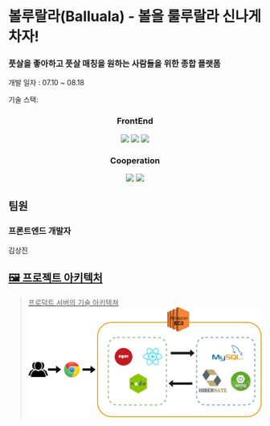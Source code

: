 # 볼루랄라(Balluala) - 볼을 룰루랄라 신나게 차자!
### 풋살을 좋아하고 풋살 매칭을 원하는 사람들을 위한 종합 플랫폼

개발 일자 : 07.10 ~ 08.18

기술 스택:
<h3 align="center">  
  FrontEnd
</h3>
<p align="center">  
  <img src= "https://img.shields.io/badge/React-blue?logo=react"/>
   <img src= "https://img.shields.io/badge/Recoil-764ABC?style=flat-square&logo=RECOIL&logoColor=white"/>
   <img src="https://img.shields.io/badge/javascript-F7DF1E?style=flat-square&logo=javascript&logoColor=white"/>

<h3 align="center">  
  Cooperation
</h3>
<p align="center">
  <img src="https://img.shields.io/badge/GitHub-100000?logo=github" />
  <img src= "https://img.shields.io/badge/Git-FF4500?logo=git&logoColor=white"/>

  ## 팀원

### 프론트엔드 개발자
 <td align="center">김상진<a href="https://github.com/sangjin04">

 ## 🖼 프로젝트 아키텍처

> 프로덕트 서버의 기술 아키텍쳐
![Alt text](image.png)
